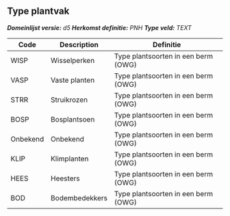 ﻿## Type plantvak

*__Domeinlijst versie:__ d5*
*__Herkomst definitie:__ PNH*
*__Type veld:__ TEXT*

|__Code__ |__Description__ |__Definitie__	|
|	---	|	---	|   ---	| 
| WISP | Wisselperken | Type plantsoorten in een berm (OWG) |
| VASP | Vaste planten | Type plantsoorten in een berm (OWG) |
| STRR | Struikrozen | Type plantsoorten in een berm (OWG) |
| BOSP | Bosplantsoen | Type plantsoorten in een berm (OWG) |
| Onbekend | Onbekend | Type plantsoorten in een berm (OWG) |
| KLIP | Klimplanten | Type plantsoorten in een berm (OWG) |
| HEES | Heesters | Type plantsoorten in een berm (OWG) |
| BOD | Bodembedekkers | Type plantsoorten in een berm (OWG) |
